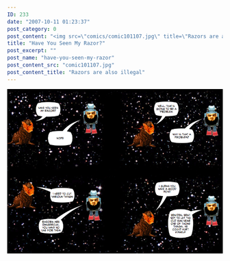 ```yaml
---
ID: 233
date: "2007-10-11 01:23:37"
post_category: 0
post_content: "<img src=\"comics/comic101107.jpg\" title=\"Razors are also illegal\" />"
title: "Have You Seen My Razor?"
post_excerpt: ""
post_name: "have-you-seen-my-razor"
post_content_src: "comic101107.jpg"
post_content_title: "Razors are also illegal"
---
```



[![Razors are also illegal](/comics-hi-res/comic101107.jpg)](/comics-hi-res/comic101107.jpg)
